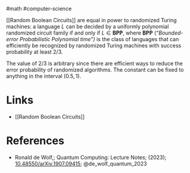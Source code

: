 #math #computer-science 

[[Random Boolean Circuits]] are equal in power to randomized Turing machines: a language $L$ can be decided by a uniformly polynomial randomized circuit family if and only if $L ∈ \textbf{BPP}$, where $\textbf{BPP}$ (*“Bounded-error Probabilistic Polynomial time”)* is the class of languages that can efficiently be recognized by randomized Turing machines with success probability at least $2/3$.

The value of $2/3$ is arbitrary since there are efficient ways to reduce the error probability of randomized algorithms. The constant can be fixed to anything in the interval $(0.5, 1)$.
# Links
- [[Random Boolean Circuits]]

# References
-  Ronald de Wolf,; Quantum Computing: Lecture Notes; (2023); [10.48550/arXiv.1907.09415](https://www.doi.org/10.48550/arXiv.1907.09415);  @de_wolf_quantum_2023 
